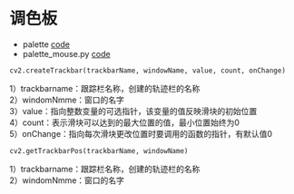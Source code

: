 # 调色板
- palette [code](palette.py)
- palette_mouse.py [code](palette_mouse.py)
```
cv2.createTrackbar(trackbarName, windowName, value, count, onChange)
```
1）trackbarname：跟踪栏名称，创建的轨迹栏的名称  
2）windomNmme：窗口的名字  
3）value：指向整数变量的可选指针，该变量的值反映滑块的初始位置  
4）count：表示滑块可以达到的最大位置的值，最小位置始终为0  
5）onChange：指向每次滑块更改位置时要调用的函数的指针，有默认值0  
```
cv2.getTrackbarPos(trackbarName, windowName)
```
1）trackbarname：跟踪栏名称，创建的轨迹栏的名称  
2）windomNmme：窗口的名字  